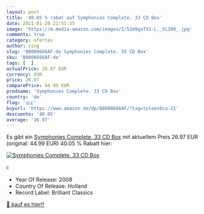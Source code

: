 ```yaml
---
layout: post
title: '40.05 % rabat auf Symphonies Complete. 33 CD Box'
date: 2021-01-20 21:51:35
image: 'https://m.media-amazon.com/images/I/51m9gaTX1-L._SL200_.jpg'
comments: true
category: ofertas
author: ring
slug: 'B0000666AF-de Symphonies Complete. 33 CD Box'
sku: 'B0000666AF-de'
tags: [  ]
actualPrice: 26.97 EUR
currency: EUR
price: 26.97
comparePrice: 44.99 EUR
prodname: 'Symphonies Complete. 33 CD Box'
country: 'de'
flag: '🇩🇪'
buyurl: 'https://www.amazon.de/dp/B0000666AF/?tag=tolees0ca-21'
descuento: '40.05'
average: '26.97'
---
```


Es gibt ein [Symphonies Complete. 33 CD Box](https://www.amazon.de/dp/B0000666AF/?tag=tolees0ca-21) mit aktuellem Preis 26.97 EUR (original: 44.99 EUR) 40.05 % Rabatt hier:

[![Symphonies Complete. 33 CD Box](https://m.media-amazon.com/images/I/51m9gaTX1-L._SL200_.jpg)](https://www.amazon.de/dp/B0000666AF/?tag=tolees0ca-21)

ℹ️:

- Year Of Release: 2008
- Country Of Release: Holland
- Record Label: Brilliant Classics

[🛒 kauf es hier!!](https://www.amazon.de/dp/B0000666AF/?tag=tolees0ca-21)
